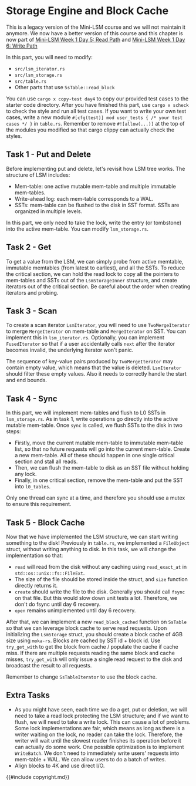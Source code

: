 <!--
  mini-lsm-book © 2022-2025 by Alex Chi Z is licensed under CC BY-NC-SA 4.0
-->

# Storage Engine and Block Cache

<div class="warning">

This is a legacy version of the Mini-LSM course and we will not maintain it anymore. We now have a better version of this course and this chapter is now part of [Mini-LSM Week 1 Day 5: Read Path](./week1-05-read-path.md) and [Mini-LSM Week 1 Day 6: Write Path](./week1-06-write-path.md)

</div>

<!-- toc -->

In this part, you will need to modify:

* `src/lsm_iterator.rs`
* `src/lsm_storage.rs`
* `src/table.rs`
* Other parts that use `SsTable::read_block`

You can use `cargo x copy-test day4` to copy our provided test cases to the starter code directory. After you have
finished this part, use `cargo x scheck` to check the style and run all test cases. If you want to write your own
test cases, write a new module `#[cfg(test)] mod user_tests { /* your test cases */ }` in `table.rs`. Remember to remove
`#![allow(...)]` at the top of the modules you modified so that cargo clippy can actually check the styles.

## Task 1 - Put and Delete

Before implementing put and delete, let's revisit how LSM tree works. The structure of LSM includes:

* Mem-table: one active mutable mem-table and multiple immutable mem-tables.
* Write-ahead log: each mem-table corresponds to a WAL.
* SSTs: mem-table can be flushed to the disk in SST format. SSTs are organized in multiple levels.

In this part, we only need to take the lock, write the entry (or tombstone) into the active mem-table. You can modify
`lsm_storage.rs`.

## Task 2 - Get

To get a value from the LSM, we can simply probe from active memtable, immutable memtables (from latest to earliest),
and all the SSTs. To reduce the critical section, we can hold the read lock to copy all the pointers to mem-tables and
SSTs out of the `LsmStorageInner` structure, and create iterators out of the critical section. Be careful about the
order when creating iterators and probing.

## Task 3 - Scan

To create a scan iterator `LsmIterator`, you will need to use `TwoMergeIterator` to merge `MergeIterator` on mem-table
and `MergeIterator` on SST. You can implement this in `lsm_iterator.rs`. Optionally, you can implement `FusedIterator`
so that if a user accidentally calls `next` after the iterator becomes invalid, the underlying iterator won't panic.

The sequence of key-value pairs produced by `TwoMergeIterator` may contain empty value, which means that the value is
deleted. `LsmIterator` should filter these empty values. Also it needs to correctly handle the start and end bounds.

## Task 4 - Sync

In this part, we will implement mem-tables and flush to L0 SSTs in `lsm_storage.rs`. As in task 1, write operations go
directly into the active mutable mem-table. Once `sync` is called, we flush SSTs to the disk in two steps:

* Firstly, move the current mutable mem-table to immutable mem-table list, so that no future requests will go into the
  current mem-table. Create a new mem-table. All of these should happen in one single critical section and stall all
  reads.
* Then, we can flush the mem-table to disk as an SST file without holding any lock.
* Finally, in one critical section, remove the mem-table and put the SST into `l0_tables`.

Only one thread can sync at a time, and therefore you should use a mutex to ensure this requirement.

## Task 5 - Block Cache

Now that we have implemented the LSM structure, we can start writing something to the disk! Previously in `table.rs`,
we implemented a `FileObject` struct, without writing anything to disk. In this task, we will change the implementation
so that:

* `read` will read from the disk without any caching using `read_exact_at` in `std::os::unix::fs::FileExt`.
* The size of the file should be stored inside the struct, and `size` function directly returns it.
* `create` should write the file to the disk. Generally you should call `fsync` on that file. But this would slow down
  unit tests a lot. Therefore, we don't do fsync until day 6 recovery.
* `open` remains unimplemented until day 6 recovery.

After that, we can implement a new `read_block_cached` function on `SsTable` so that we can leverage block cache to
serve read requests. Upon initializing the `LsmStorage` struct, you should create a block cache of 4GB size using
`moka-rs`. Blocks are cached by SST id + block id. Use `try_get_with` to get the block from cache / populate the cache
if cache miss. If there are multiple requests reading the same block and cache misses, `try_get_with` will only issue a
single read request to the disk and broadcast the result to all requests.

Remember to change `SsTableIterator` to use the block cache.

## Extra Tasks

* As you might have seen, each time we do a get, put or deletion, we will need to take a read lock protecting the LSM
  structure; and if we want to flush, we will need to take a write lock. This can cause a lot of problems. Some
  lock implementations are fair, which means as long as there is a writer waiting on the lock, no reader can take
  the lock. Therefore, the writer will wait until the slowest reader finishes its operation before it can actually
  do some work. One possible optimization is to implement `WriteBatch`. We don't need to immediately write users'
  requests into mem-table + WAL. We can allow users to do a batch of writes.
* Align blocks to 4K and use direct I/O.

{{#include copyright.md}}
